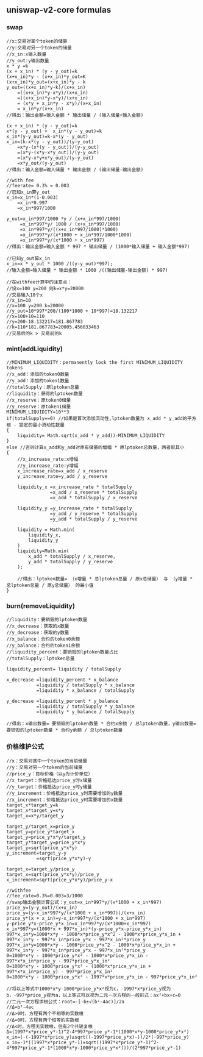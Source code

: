 ## uniswap-v2-core formulas
### swap
    //x:交易对某个token的储量
    //y:交易对另一个token的储量
    //x_in:x输入数量
    //y_out:y输出数量
    x * y =k
    (x + x_in) * (y - y_out)=k
    (x+x_in)*y - (x+x_in)*y_out=K
    (x+x_in)*y_out=(x+x_in)*y - k
    y_out=((x+x_in)*y-k)/(x+x_in)
        =((x+x_in)*y-x*y)/(x+x_in)
        =((x+x_in)*y-x*y)/(x+x_in)
        = (x*y + x_in*y - x*y)/(x+x_in)
        = x_in*y/(x+x_in)
    //得出：输出金额=输入金额 * 输出储量 / (输入储量+输入金额) 

    (x + x_in) * (y - y_out)=k
    x*(y - y_out) +  x_in*(y - y_out)=k
    x_in*(y-y_out)=k-x*(y - y_out)
    x_in=(k-x*(y - y_out))/(y-y_out)
        =x*y-(x*(y - y_out))/(y-y_out)
        =(x*y-(x*y-x*y_out))/(y-y_out)
        =(x*y-x*y+x*y_out)/(y-y_out)
        =x*y_out/(y-y_out)
    //得出：输入金额=输入储量 * 输出金额 / (输出储量-输出金额) 

    //with fee
    //feerate= 0.3% = 0.003
    //已知x_in算y_out    
    x_in=x_in*(1-0.003)
        =x_in*0.997
        =x_in*997/1000

    y_out=x_in*997/1000 *y / (x+x_in*997/1000)
         =x_in*997*y/ 1000 / (x+x_in*997/1000)
         =x_in*997*y/((x+x_in*997/1000)*1000)
         =x_in*997*y/(x*1000 + x_in*997/1000*1000)
         =x_in*997*y/(x*1000 + x_in*997)
    //得出：输出金额=输入金额 * 997 * 输出储量 / (1000*输入储量 + 输入金额*997) 

    //已知y_out算x_in
    x_in=x * y_out * 1000 /((y-y_out)*997);
    //输入金额=输入储量 * 输出金额 * 1000 /((输出储量-输出金额) * 997)

    //在withfee计算中的注意点：
    //设x=100 y=200 则k=x*y=20000
    //交易输入10个x
    //x_in=10
    //x=100 y=200 k=20000
    //y_out=10*997*200/(100*1000 + 10*997)=18.132217
    //x=100+10=110
    //y=200-18.132217=181.867783
    //k=110*181.867783=20005.456033463 
    //交易后的k > 交易前的k

### mint(addLiquidity)
    //MINIMUM_LIQUIDITY：permanently lock the first MINIMUM_LIQUIDITY tokens
    //x_add：添加的token0数量
    //y_add：添加的token1数量
    //totalSupply：原lptoken总量
    //liquidity：获得的lptoken数量
    //x_reserve：原token0储量
    //y_reserve：原token1储量
    MINIMUM_LIQUIDITY=10**3
    if(totalSupply==0) //如果是首次添加流动性,lptoken数量为 x_add * y_add的平方根 - 锁定的最小流动性数量
    {
        liquidity= Math.sqrt(x_add * y_add))-MINIMUM_LIQUIDITY
    }
    else //否则计算x_add和y_add对原有储量的增幅 * 原lptoken总数量，两者取其小
    {
        //x_increase_rate:x增幅
        //y_increase_rate:y增幅
        x_increase_rate=x_add / x_reserve
        y_increase_rate=y_add / y_reserve

        liquidity_x =x_increase_rate * totalSupply
                    =x_add / x_reserve * totalSupply
                    =x_add * totalSupply / x_reserve

        liquidity_y =y_increase_rate * totalSupply        
                    =y_add / y_reserve * totalSupply
                    =y_add * totalSupply / y_reserve

        liquidity = Math.min(
            liquidity_x,
            liquidity_y
        )
        liquidity=Math.min(
            x_add * totalSupply / x_reserve,
            y_add * totalSupply / y_reserve
        );

        //得出：lptoken数量= （x增量 * 总lptoken总量 / 原x总储量） 与 （y增量 * 总lptoken总量 / 原y总储量） 的最小值
    }

### burn(removeLiquidity)
    //liquidity：要销毁的lptoken数量
    //x_decrease：获取的x数量
    //y_decrease：获取的y数量
    //x_balance：合约的token0余额
    //y_balance：合约的token1余额
    //liquidity_percent：要销毁的lptoken数量占比
    //totalSupply：lptoken总量

    liquidity_percent= liquidity / totalSupply

    x_decrease =liquidity_percent * x_balance
               =liquidity / totalSupply * x_balance
               =liquidity * x_balance / totalSupply 

    y_decrease =liquidity_percent * y_balance
               =liquidity / totalSupply * y_balance
               =liquidity * y_balance / totalSupply

    //得出：x输出数量= 要销毁的lptoken数量 * 合约x余额 / 总lptoken数量，y输出数量=要销毁的lptoken数量 * 合约y余额 / 总lptoken数量
    
### 价格维护公式
    //x：交易对其中一个token的当前储量
    //y：交易对另一个token的当前储量
    //price_y：目标价格（以y为计价单位）
    //x_target：价格抵达price_y时x储量
    //y_target：价格抵达price_y时y储量
    //y_increment：价格抵达price_y时需要增加的y数量
    //x_increment：价格抵达price_y时需要增加的x数量
    target_x*target_y=k
    target_x*target_y=x*y
    target_x=x*y/target_y    

    target_y/target_x=price_y
    target_y=price_y*target_x
    target_y=price_y*x*y/target_y
    target_y*target_y=price_y*x*y
    target_y=sqrt(price_y*x*y)
    y_increment=target_y-y
               =sqrt(price_y*x*y)-y

    target_x=target_y/price_y
    target_x=sqrt(price_y*x*y)/price_y
    x_increment=sqrt(price_y*x*y)/price_y-x

    //withfee
    //fee_rate=0.3%=0.003=3/1000
    //swap输出金额计算公式：y_out=x_in*997*y/(x*1000 + x_in*997)
    price_y=(y-y_out)/(x+x_in)
    price_y=(y-x_in*997*y/(x*1000 + x_in*997))/(x+x_in)
    price_y*(x + x_in)=y-x_in*997*y/(x*1000 + x_in*997)
    y-price_y*x-price_y*x_in=x_in*997*y/(x*1000+x_in*997)
    x_in*997*y=(1000*x + 997*x_in)*(y-price_y*x-price_y*x_in)
    997*x_in*y=1000*x*y - 1000*x*price_y*x^2 - 1000*x*price_y*x_in + 997*x_in*y - 997*x_in*price_y*x - 997*x_in²*price_y
    997*x_in*y=1000*x*y - 1000*price_y*x^2 - 1000*x*price_y*x_in + 997*x_in*y - 997*x_in*price_y*x - 997*x_in²*price_y
    0=1000*x*y - 1000*price_y*x² - 1000*x*price_y*x_in - 997*x*x_in*price_y - 997*price_y*x_in²
    0=1000*x*y - 1000*price_y*x² - (1000*x*price_y*x_in + 997*x*x_in*price_y) - 997*price_y*x_in²
    0=1000*x*y - 1000*price_y*x² - 1997*x*price_y*x_in - 997*price_y*x_in²

    //将以上等式中1000*x*y-1000*price_y*x²视为c，-1997*x*price_y视为b，-997*price_y视为a，以上等式可以视为二元一次方程的一般形式：ax²+bx+c=0
    //二元一次方程求根公式：root=-[-b±√(b²-4ac)]/2a
    //Δ=b²-4ac
    //Δ>0时，方程有两个不相等的实数根
    //Δ=0时，方程有两个相等的实数根
    //Δ<时，方程无实数根，但有2个共轭复根    
    Δ=(1997*x*price_y*-1)^2-4*997*price_y*-1*(1000*x*y-1000*price_y*x²)
    x_in=(-(-1997*x*price_y)±sqrt((-1997*price_y*x)-))/2*(-997*price_y)
    x_in=-1*((1997*x*price_y*-1)±sqrt((1997*x*price_y*-1)^2-4*997*price_y*-1*(1000*x*y-1000*price_y*x²)))/(2*997*price_y*-1)
